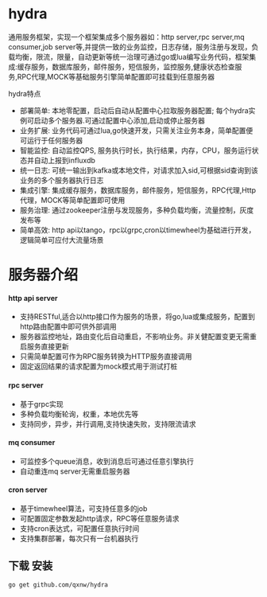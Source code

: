 # hydra 
通用服务框架，实现一个框架集成多个服务器如：http server,rpc server,mq consumer,job server等,并提供一致的业务监控，日志存储，服务注册与发现，负载均衡，限流，限量，自动更新等统一治理可通过go或lua编写业务代码，框架集成:缓存服务，数据库服务，邮件服务，短信服务，监控服务,健康状态检查服务,RPC代理,MOCK等基础服务引擎简单配置即可挂载到任意服务器

  hydra特点
* 部署简单: 本地零配置，启动后自动从配置中心拉取服务器配置; 每个hydra实例可启动多个服务器.可通过配置中心添加,启动或停止服务器
* 业务扩展: 业务代码可通过lua,go快速开发，只需关注业务本身，简单配置便可运行于任何服务器
* 智能监控: 自动监控QPS, 服务执行时长，执行结果，内存，CPU，服务运行状态并自动上报到influxdb
* 统一日志: 可统一输出到kafka或本地文件，对请求加入sid,可根据sid查询到该业务的多个服务器执行日志
* 集成引擎: 集成缓存服务，数据库服务，邮件服务，短信服务，RPC代理,Http代理，MOCK等简单配置即可使用
* 服务治理: 通过zookeeper注册与发现服务，多种负载均衡，流量控制，灰度发布等
* 简单高效: http api以tango，rpc以grpc,cron以timewheel为基础进行开发，逻辑简单可应付大流量场景

 # 服务器介绍
   
#### http api server
* 支持RESTful,适合以http接口作为服务的场景，将go,lua或集成服务，配置到http路由配置中即可供外部调用
* 服务器监控地址，路由变化后自动重启，不影响业务。非关健配置变更无需重启服务直接更新
* 只需简单配置可作为RPC服务转换为HTTP服务直接调用
* 固定返回结果的请求配置为mock模式用于测试打桩
 

 
#### rpc server 
* 基于grpc实现
* 多种负载均衡轮询，权重，本地优先等
* 支持同步，异步，并行调用,支持快速失败，支持限流请求
 


#### mq consumer
* 可监控多个queue消息，收到消息后可通过任意引擎执行
* 自动重连mq server无需重启服务器



#### cron server
* 基于timewheel算法，可支持任意多的job
* 可配置固定参数发起http请求，RPC等任意服务请求
* 支持cron表达式，可配置任意执行时间
* 支持集群部署，每次只有一台机器执行




## 下载 安装

    go get github.com/qxnw/hydra


